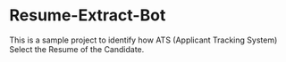 # Resume-Extract-Bot
This is a sample project to identify how ATS (Applicant Tracking System) Select the Resume of the Candidate.
